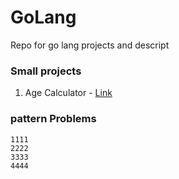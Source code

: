 # GoLang
Repo for go lang projects and descript

### Small projects
1. Age Calculator - [Link](AgeCalculator/AgeCalculator.go)

### pattern Problems

```
1111
2222
3333
4444
```
